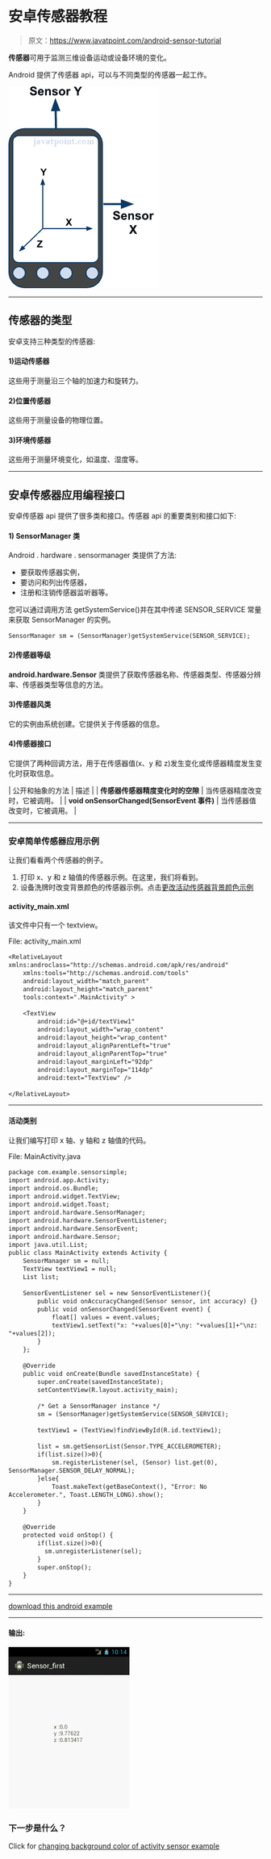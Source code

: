 # 安卓传感器教程

> 原文：<https://www.javatpoint.com/android-sensor-tutorial>

**传感器**可用于监测三维设备运动或设备环境的变化。

Android 提供了传感器 api，可以与不同类型的传感器一起工作。

![android sensor](img/9060a6c0382808cb920c421d98478959.png)

* * *

## 传感器的类型

安卓支持三种类型的传感器:

#### 1)运动传感器

这些用于测量沿三个轴的加速力和旋转力。

#### 2)位置传感器

这些用于测量设备的物理位置。

#### 3)环境传感器

这些用于测量环境变化，如温度、湿度等。

* * *

## 安卓传感器应用编程接口

安卓传感器 api 提供了很多类和接口。传感器 api 的重要类别和接口如下:

#### 1) SensorManager 类

Android . hardware . sensormanager 类提供了方法:

*   要获取传感器实例，
*   要访问和列出传感器，
*   注册和注销传感器监听器等。

您可以通过调用方法 getSystemService()并在其中传递 SENSOR_SERVICE 常量来获取 SensorManager 的实例。

```
SensorManager sm = (SensorManager)getSystemService(SENSOR_SERVICE);

```

#### 2)传感器等级

**android.hardware.Sensor** 类提供了获取传感器名称、传感器类型、传感器分辨率、传感器类型等信息的方法。

#### 3)传感器风类

它的实例由系统创建。它提供关于传感器的信息。

#### 4)传感器接口

它提供了两种回调方法，用于在传感器值(x、y 和 z)发生变化或传感器精度发生变化时获取信息。

| 公开和抽象的方法 | 描述 |
| **传感器传感器精度变化时的空隙** | 当传感器精度改变时，它被调用。 |
| **void onSensorChanged(SensorEvent 事件)** | 当传感器值改变时，它被调用。 |

* * *

### 安卓简单传感器应用示例

让我们看看两个传感器的例子。

1.  打印 x、y 和 z 轴值的传感器示例。在这里，我们将看到。
2.  设备洗牌时改变背景颜色的传感器示例。点击[更改活动传感器背景颜色示例](android-sensor-example)

#### activity_main.xml

该文件中只有一个 textview。

File: activity_main.xml

```
<RelativeLayout xmlns:androclass="http://schemas.android.com/apk/res/android"
    xmlns:tools="http://schemas.android.com/tools"
    android:layout_width="match_parent"
    android:layout_height="match_parent"
    tools:context=".MainActivity" >

    <TextView
        android:id="@+id/textView1"
        android:layout_width="wrap_content"
        android:layout_height="wrap_content"
        android:layout_alignParentLeft="true"
        android:layout_alignParentTop="true"
        android:layout_marginLeft="92dp"
        android:layout_marginTop="114dp"
        android:text="TextView" />

</RelativeLayout>

```

* * *

#### 活动类别

让我们编写打印 x 轴、y 轴和 z 轴值的代码。

File: MainActivity.java

```
package com.example.sensorsimple;
import android.app.Activity;
import android.os.Bundle;
import android.widget.TextView;
import android.widget.Toast;
import android.hardware.SensorManager;
import android.hardware.SensorEventListener;
import android.hardware.SensorEvent;
import android.hardware.Sensor;
import java.util.List;
public class MainActivity extends Activity {
	SensorManager sm = null;
	TextView textView1 = null;
	List list;

	SensorEventListener sel = new SensorEventListener(){
		public void onAccuracyChanged(Sensor sensor, int accuracy) {}
		public void onSensorChanged(SensorEvent event) {
			float[] values = event.values;
			textView1.setText("x: "+values[0]+"\ny: "+values[1]+"\nz: "+values[2]);
		}
	};

    @Override
    public void onCreate(Bundle savedInstanceState) {
        super.onCreate(savedInstanceState);
        setContentView(R.layout.activity_main);

        /* Get a SensorManager instance */
        sm = (SensorManager)getSystemService(SENSOR_SERVICE);

        textView1 = (TextView)findViewById(R.id.textView1);

        list = sm.getSensorList(Sensor.TYPE_ACCELEROMETER);
        if(list.size()>0){
        	sm.registerListener(sel, (Sensor) list.get(0), SensorManager.SENSOR_DELAY_NORMAL);
        }else{
        	Toast.makeText(getBaseContext(), "Error: No Accelerometer.", Toast.LENGTH_LONG).show();
        }
    }

	@Override
	protected void onStop() {
		if(list.size()>0){
		  sm.unregisterListener(sel);
		}
		super.onStop();
	}
}

```

* * *

[download this android example](https://static.javatpoint.com/src/android/sensorsimple.zip)

* * *

#### 输出:

![android sensor example output 1](img/26d40a6b7fc07f42bf8904e71645e52a.png)

### 下一步是什么？

Click for [changing background color of activity sensor example](android-sensor-example)
